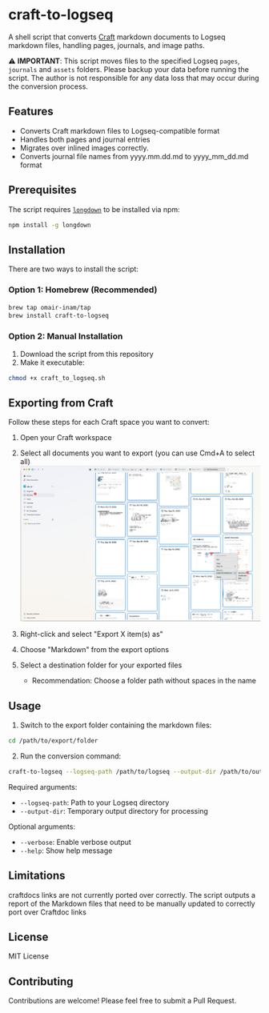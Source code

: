 # craft-to-logseq

A shell script that converts [Craft](https://www.craft.do/) markdown documents to Logseq markdown files, handling pages, journals, and image paths.

⚠️ **IMPORTANT**: This script moves files to the specified Logseq `pages`,  `journals` and `assets` folders. Please backup your data before running the script. The author is not responsible for any data loss that may occur during the conversion process.

## Features

- Converts Craft markdown files to Logseq-compatible format
- Handles both pages and journal entries
- Migrates over inlined images correctly.
- Converts journal file names from yyyy.mm.dd.md to yyyy_mm_dd.md format


## Prerequisites

The script requires [`longdown`](https://github.com/dundalek/longdown) to be installed via npm:

```bash
npm install -g longdown
```

## Installation

There are two ways to install the script:

### Option 1: Homebrew (Recommended)

```bash
brew tap omair-inam/tap
brew install craft-to-logseq
```

### Option 2: Manual Installation

1. Download the script from this repository
2. Make it executable:
```bash
chmod +x craft_to_logseq.sh
```

## Exporting from Craft

Follow these steps for each Craft space you want to convert:

1. Open your Craft workspace
2. Select all documents you want to export (you can use Cmd+A to select all)
![alt text](<craft_export.png>)

3. Right-click and select "Export X item(s) as"
4. Choose "Markdown" from the export options
5. Select a destination folder for your exported files 
   - Recommendation: Choose a folder path without spaces in the name

## Usage

1. Switch to the export folder containing the markdown files:
```bash
cd /path/to/export/folder
```

2. Run the conversion command:
```bash
craft-to-logseq --logseq-path /path/to/logseq --output-dir /path/to/output [--verbose]
```

Required arguments:
- `--logseq-path`: Path to your Logseq directory
- `--output-dir`: Temporary output directory for processing

Optional arguments:
- `--verbose`: Enable verbose output
- `--help`: Show help message

## Limitations

craftdocs links are not currently ported over correctly.  The script outputs a report of the Markdown files that need to be manually updated to correctly port over Craftdoc links

## License

MIT License

## Contributing

Contributions are welcome! Please feel free to submit a Pull Request.
